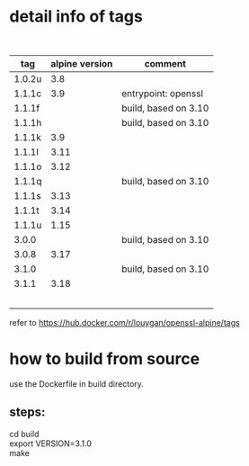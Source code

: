 # detail info of tags
<br/>

| tag   |alpine version| comment             |
|-------|--------------|---------------------|
| 1.0.2u| 3.8          |                     |
| 1.1.1c| 3.9          | entrypoint: openssl |
| 1.1.1f|              | build, based on 3.10|
| 1.1.1h|              | build, based on 3.10|
| 1.1.1k| 3.9          |                     |
| 1.1.1l| 3.11         |                     |
| 1.1.1o| 3.12         |                     |
| 1.1.1q|              | build, based on 3.10|
| 1.1.1s| 3.13         |                     |
| 1.1.1t| 3.14         |                     |
| 1.1.1u| 1.15         |                     |
| 3.0.0 |              | build, based on 3.10|
| 3.0.8 | 3.17         |                     |
| 3.1.0 |              | build, based on 3.10|
| 3.1.1 | 3.18         |                     |
|       |              |                     |
|       |              |                     |
|       |              |                     |
|       |              |                     |
|       |              |                     |

refer to https://hub.docker.com/r/louygan/openssl-alpine/tags
<br/>

# how to build from source

use the Dockerfile in build directory.

## steps:  
  cd build  
  export VERSION=3.1.0  
  make
